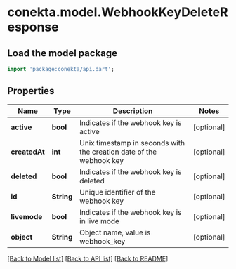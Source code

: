 # conekta.model.WebhookKeyDeleteResponse

## Load the model package
```dart
import 'package:conekta/api.dart';
```

## Properties
Name | Type | Description | Notes
------------ | ------------- | ------------- | -------------
**active** | **bool** | Indicates if the webhook key is active | [optional] 
**createdAt** | **int** | Unix timestamp in seconds with the creation date of the webhook key | [optional] 
**deleted** | **bool** | Indicates if the webhook key is deleted | [optional] 
**id** | **String** | Unique identifier of the webhook key | [optional] 
**livemode** | **bool** | Indicates if the webhook key is in live mode | [optional] 
**object** | **String** | Object name, value is webhook_key | [optional] 

[[Back to Model list]](../README.md#documentation-for-models) [[Back to API list]](../README.md#documentation-for-api-endpoints) [[Back to README]](../README.md)


